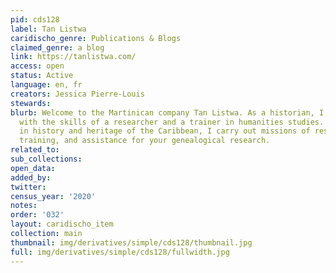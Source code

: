 ```yaml
---
pid: cds128
label: Tan Listwa
caridischo_genre: Publications & Blogs
claimed_genre: a blog
link: https://tanlistwa.com/
access: open
status: Active
language: en, fr
creators: Jessica Pierre-Louis
stewards:
blurb: Welcome to the Martinican company Tan Listwa. As a historian, I provide you
  with the skills of a researcher and a trainer in humanities studies. Specialised
  in history and heritage of the Caribbean, I carry out missions of research engineering,
  training, and assistance for your genealogical research.
related_to:
sub_collections:
open_data:
added_by:
twitter:
census_year: '2020'
notes:
order: '032'
layout: caridischo_item
collection: main
thumbnail: img/derivatives/simple/cds128/thumbnail.jpg
full: img/derivatives/simple/cds128/fullwidth.jpg
---
```

